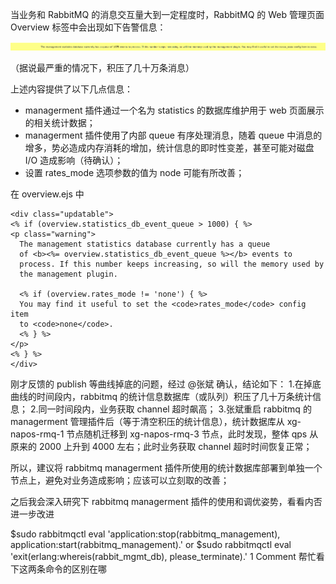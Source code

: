

当业务和 RabbitMQ 的消息交互量大到一定程度时，RabbitMQ 的 Web 管理页面 Overview 标签中会出现如下告警信息：

![RabbitMQ managerment 插件告警](https://raw.githubusercontent.com/moooofly/ImageCache/master/Pictures/managerment%20statistics%20database%20%E8%BF%87%E8%BD%BD%E9%97%AE%E9%A2%98.png "RabbitMQ managerment 插件告警")

（据说最严重的情况下，积压了几十万条消息）

上述内容提供了以下几点信息：
- managerment 插件通过一个名为 statistics 的数据库维护用于 web 页面展示的相关统计数据；
- managerment 插件使用了内部 queue 有序处理消息，随着 queue 中消息的增多，势必造成内存消耗的增加，统计信息的即时性变差，甚至可能对磁盘 I/O 造成影响（待确认）；
- 设置 rates_mode 选项参数的值为 node 可能有所改善；



在 overview.ejs 中

```ejs
<div class="updatable">
<% if (overview.statistics_db_event_queue > 1000) { %>
<p class="warning">
  The management statistics database currently has a queue
  of <b><%= overview.statistics_db_event_queue %></b> events to
  process. If this number keeps increasing, so will the memory used by
  the management plugin.

  <% if (overview.rates_mode != 'none') { %>
  You may find it useful to set the <code>rates_mode</code> config item
  to <code>none</code>.
  <% } %>
</p>
<% } %>
</div>
```






刚才反馈的 publish 等曲线掉底的问题，经过 @张斌 确认，结论如下：
1.在掉底曲线的时间段内，rabbitmq 的统计信息数据库（或队列）积压了几十万条统计信息；
2.同一时间段内，业务获取 channel 超时飙高；
3.张斌重启 rabbitmq 的 managerment 管理插件后（等于清空积压的统计信息），统计数据库从 xg-napos-rmq-1 节点随机迁移到 xg-napos-rmq-3 节点，此时发现，整体 qps 从原来的 2000 上升到 4000 左右；此时业务获取 channel 超时时间恢复正常；


所以，建议将 rabbitmq managerment 插件所使用的统计数据库部署到单独一个节点上，避免对业务造成影响；应该可以立刻取的改善；


之后我会深入研究下 rabbitmq managerment 插件的使用和调优姿势，看看内否进一步改进


$sudo rabbitmqctl eval 'application:stop(rabbitmq_management), application:start(rabbitmq_management).'
or
$sudo rabbitmqctl eval 'exit(erlang:whereis(rabbit_mgmt_db), please_terminate).'
1 Comment
帮忙看下这两条命令的区别在哪